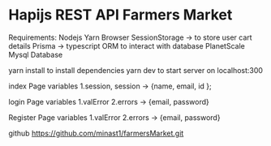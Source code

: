 # Hapijs REST API Farmers Market

Requirements:
Nodejs
Yarn
Browser SessionStorage -> to store user cart details
Prisma -> typescript ORM to interact with database
PlanetScale Mysql Database

yarn install to install dependencies
yarn dev to start server on localhost:300

index Page variables
1.session, session -> {name, email, id };

login Page variables
1.valError
2.errors -> {email, password}

Register Page variables
1.valError
2.errors -> {email, password}

github
https://github.com/minast1/farmersMarket.git
